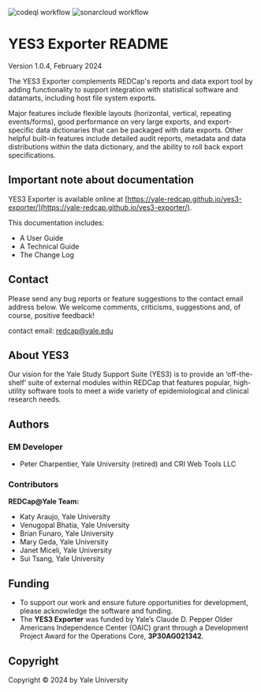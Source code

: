 ![codeql workflow](https://github.com/yale-redcap/yes3-exporter/actions/workflows/codeql-javascript.yml/badge.svg)
![sonarcloud workflow](https://github.com/yale-redcap/yes3-exporter/actions/workflows/sonarcloud.yml/badge.svg)

# YES3 Exporter README

Version 1.0.4, February 2024

The YES3 Exporter complements REDCap's reports and data export tool by adding functionality to support integration with statistical software and datamarts, including host file system exports.

Major features include flexible layouts (horizontal, vertical, repeating events/forms), good performance on very large exports, and export-specific data dictionaries that can be packaged with data exports.  Other helpful built-in features include detailed audit reports, metadata and data distributions within the data dictionary, and the ability to roll back export specifications.

## Important note about documentation

YES3 Exporter is available online at [https://yale-redcap.github.io/yes3-exporter/](https://yale-redcap.github.io/yes3-exporter/). 

This documentation includes:

- A User Guide
- A Technical Guide
- The Change Log

## Contact

Please send any bug reports or feature suggestions to the contact email address below. We welcome comments, criticisms, suggestions and, of course, positive feedback!

contact email: redcap@yale.edu 

## About YES3

Our vision for the Yale Study Support Suite (YES3) is to provide an ‘off-the-shelf’ suite of external modules within REDCap that features popular, high-utility software tools to meet a wide variety of epidemiological and clinical research needs.

## Authors

### EM Developer

-   Peter Charpentier, Yale University (retired) and CRI Web Tools LLC

### Contributors

**REDCap@Yale Team:**
-   Katy Araujo, Yale University
-   Venugopal Bhatia, Yale University
-   Brian Funaro, Yale University
-   Mary Geda, Yale University
-   Janet Miceli, Yale University
-   Sui Tsang, Yale University

## Funding

-   To support our work and ensure future opportunities for development, please acknowledge the software and funding.
-   The **YES3 Exporter** was funded by Yale’s Claude D. Pepper Older Americans Independence Center (OAIC) grant through a Development Project Award for the Operations Core, **3P30AG021342**.

## Copyright

Copyright © 2024 by Yale University
